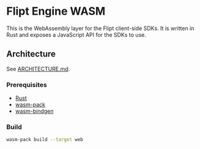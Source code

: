 # Flipt Engine WASM

This is the WebAssembly layer for the Flipt client-side SDKs. It is written in Rust and exposes a JavaScript API for the SDKs to use.

## Architecture

See [ARCHITECTURE.md](./ARCHITECTURE.md).

### Prerequisites

- [Rust](https://www.rust-lang.org/tools/install)
- [wasm-pack](https://rustwasm.github.io/wasm-pack/installer/)
- [wasm-bindgen](https://rustwasm.github.io/wasm-bindgen/)

### Build

```bash
wasm-pack build --target web
```
